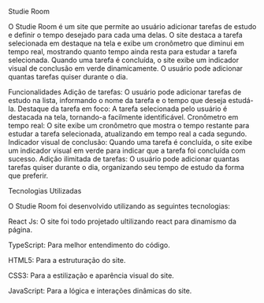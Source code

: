 Studie Room

O Studie Room é um site que permite ao usuário adicionar tarefas de estudo e definir o tempo desejado para cada uma delas. O site destaca a tarefa selecionada em destaque na tela e exibe um cronômetro que diminui em tempo real, mostrando quanto tempo ainda resta para estudar a tarefa selecionada. Quando uma tarefa é concluída, o site exibe um indicador visual de conclusão em verde dinamicamente. O usuário pode adicionar quantas tarefas quiser durante o dia.

Funcionalidades
Adição de tarefas: O usuário pode adicionar tarefas de estudo na lista, informando o nome da tarefa e o tempo que deseja estudá-la.
Destaque da tarefa em foco: A tarefa selecionada pelo usuário é destacada na tela, tornando-a facilmente identificável.
Cronômetro em tempo real: O site exibe um cronômetro que mostra o tempo restante para estudar a tarefa selecionada, atualizando em tempo real a cada segundo.
Indicador visual de conclusão: Quando uma tarefa é concluída, o site exibe um indicador visual em verde para indicar que a tarefa foi concluída com sucesso.
Adição ilimitada de tarefas: O usuário pode adicionar quantas tarefas quiser durante o dia, organizando seu tempo de estudo da forma que preferir.

Tecnologias Utilizadas

O Studie Room foi desenvolvido utilizando as seguintes tecnologias:

React Js: O site foi todo projetado ultilizando react para dinamismo da página.

TypeScript: Para melhor entendimento do código.

HTML5: Para a estruturação do site.

CSS3: Para a estilização e aparência visual do site.

JavaScript: Para a lógica e interações dinâmicas do site.
